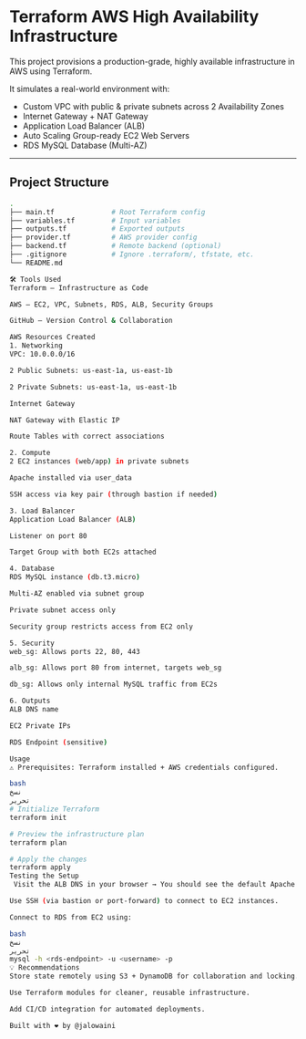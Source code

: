 # Terraform AWS High Availability Infrastructure

This project provisions a production-grade, highly available infrastructure in AWS using Terraform.

It simulates a real-world environment with:

- Custom VPC with public & private subnets across 2 Availability Zones
- Internet Gateway + NAT Gateway
- Application Load Balancer (ALB)
- Auto Scaling Group-ready EC2 Web Servers
- RDS MySQL Database (Multi-AZ)

---

## Project Structure

```bash
.
├── main.tf              # Root Terraform config
├── variables.tf         # Input variables
├── outputs.tf           # Exported outputs
├── provider.tf          # AWS provider config
├── backend.tf           # Remote backend (optional)
├── .gitignore           # Ignore .terraform/, tfstate, etc.
└── README.md

🛠️ Tools Used
Terraform – Infrastructure as Code

AWS – EC2, VPC, Subnets, RDS, ALB, Security Groups

GitHub – Version Control & Collaboration

AWS Resources Created
1. Networking
VPC: 10.0.0.0/16

2 Public Subnets: us-east-1a, us-east-1b

2 Private Subnets: us-east-1a, us-east-1b

Internet Gateway

NAT Gateway with Elastic IP

Route Tables with correct associations

2. Compute
2 EC2 instances (web/app) in private subnets

Apache installed via user_data

SSH access via key pair (through bastion if needed)

3. Load Balancer
Application Load Balancer (ALB)

Listener on port 80

Target Group with both EC2s attached

4. Database
RDS MySQL instance (db.t3.micro)

Multi-AZ enabled via subnet group

Private subnet access only

Security group restricts access from EC2 only

5. Security
web_sg: Allows ports 22, 80, 443

alb_sg: Allows port 80 from internet, targets web_sg

db_sg: Allows only internal MySQL traffic from EC2s

6. Outputs
ALB DNS name

EC2 Private IPs

RDS Endpoint (sensitive)

Usage
⚠️ Prerequisites: Terraform installed + AWS credentials configured.

bash
نسخ
تحرير
# Initialize Terraform
terraform init

# Preview the infrastructure plan
terraform plan

# Apply the changes
terraform apply
Testing the Setup
 Visit the ALB DNS in your browser → You should see the default Apache page.

Use SSH (via bastion or port-forward) to connect to EC2 instances.

Connect to RDS from EC2 using:

bash
نسخ
تحرير
mysql -h <rds-endpoint> -u <username> -p
💡 Recommendations
Store state remotely using S3 + DynamoDB for collaboration and locking.

Use Terraform modules for cleaner, reusable infrastructure.

Add CI/CD integration for automated deployments.

Built with ❤️ by @jalowaini
